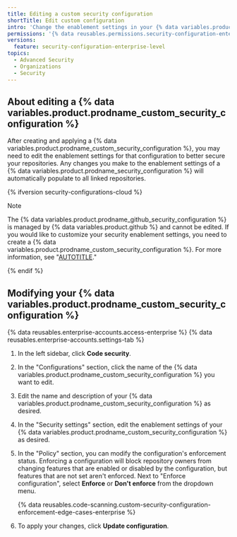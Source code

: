 ```yaml
---
title: Editing a custom security configuration
shortTitle: Edit custom configuration
intro: 'Change the enablement settings in your {% data variables.product.prodname_custom_security_configuration %} to better meet the security needs of your repositories.'
permissions: '{% data reusables.permissions.security-configuration-enterprise-enable %}'
versions:
  feature: security-configuration-enterprise-level
topics:
  - Advanced Security
  - Organizations
  - Security
---
```


## About editing a {% data variables.product.prodname_custom_security_configuration %}

After creating and applying a {% data variables.product.prodname_custom_security_configuration %}, you may need to edit the enablement settings for that configuration to better secure your repositories. Any changes you make to the enablement settings of a {% data variables.product.prodname_security_configuration %} will automatically populate to all linked repositories.

{% ifversion security-configurations-cloud %}

> [!NOTE]
> The {% data variables.product.prodname_github_security_configuration %} is managed by {% data variables.product.github %} and cannot be edited. If you would like to customize your security enablement settings, you need to create a {% data variables.product.prodname_custom_security_configuration %}. For more information, see "[AUTOTITLE](/admin/managing-code-security/securing-your-enterprise/creating-a-custom-security-configuration-for-your-enterprise)."

{% endif %}

## Modifying your {% data variables.product.prodname_custom_security_configuration %}

{% data reusables.enterprise-accounts.access-enterprise %}
{% data reusables.enterprise-accounts.settings-tab %}
1. In the left sidebar, click **Code security**.
1. In the "Configurations" section, click the name of the {% data variables.product.prodname_custom_security_configuration %} you want to edit.
1. Edit the name and description of your {% data variables.product.prodname_custom_security_configuration %} as desired.
1. In the "Security settings" section, edit the enablement settings of your {% data variables.product.prodname_custom_security_configuration %} as desired.
1. In the "Policy" section, you can modify the configuration's enforcement status. Enforcing a configuration will block repository owners from changing features that are enabled or disabled by the configuration, but features that are not set aren't enforced. Next to "Enforce configuration", select **Enforce** or **Don't enforce** from the dropdown menu.

    {% data reusables.code-scanning.custom-security-configuration-enforcement-edge-cases-enterprise %}

1. To apply your changes, click **Update configuration**.
